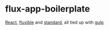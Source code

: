 # flux-app-boilerplate
[React](https://github.com/facebook/react), [fluxible](https://github.com/yahoo/fluxible) and [standard](https://github.com/feross/standard), all tied up with [gulp](http://gulpjs.com/)
